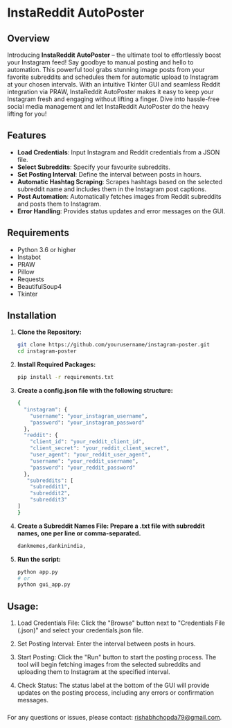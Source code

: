 # InstaReddit AutoPoster

## Overview

Introducing **InstaReddit AutoPoster** – the ultimate tool to effortlessly boost your Instagram feed! Say goodbye to manual posting and hello to automation. This powerful tool grabs stunning image posts from your favorite subreddits and schedules them for automatic upload to Instagram at your chosen intervals. With an intuitive Tkinter GUI and seamless Reddit integration via PRAW, InstaReddit AutoPoster makes it easy to keep your Instagram fresh and engaging without lifting a finger. Dive into hassle-free social media management and let InstaReddit AutoPoster do the heavy lifting for you!

## Features

- **Load Credentials**: Input Instagram and Reddit credentials from a JSON file.
- **Select Subreddits**: Specify your favourite subreddits.
- **Set Posting Interval**: Define the interval between posts in hours.
- **Automatic Hashtag Scraping**: Scrapes hashtags based on the selected subreddit name and includes them in the Instagram post captions.
- **Post Automation**: Automatically fetches images from Reddit subreddits and posts them to Instagram.
- **Error Handling**: Provides status updates and error messages on the GUI.

## Requirements

- Python 3.6 or higher
- Instabot
- PRAW
- Pillow
- Requests
- BeautifulSoup4
- Tkinter

## Installation

1. **Clone the Repository:**

   ```bash
   git clone https://github.com/yourusername/instagram-poster.git
   cd instagram-poster
   ```
2. **Install Required Packages:**
    ```bash
    pip install -r requirements.txt
    ```
3. **Create a config.json file with the following structure:**

   ```bash
   {
     "instagram": {
       "username": "your_instagram_username",
       "password": "your_instagram_password"
     },
     "reddit": {
       "client_id": "your_reddit_client_id",
       "client_secret": "your_reddit_client_secret",
       "user_agent": "your_reddit_user_agent",
       "username": "your_reddit_username",
       "password": "your_reddit_password"
     },
      "subreddits": [
       "subreddit1",
       "subreddit2",
       "subreddit3"
   ]
   }
   
   ``` 
4. **Create a Subreddit Names File: Prepare a .txt file with subreddit names, one per line or comma-separated.**
   ```bash
   dankmemes,dankinindia,
   ```

5. **Run the script:**

   ``` bash
   python app.py
   # or
   python gui_app.py
   ```

## Usage:

1. Load Credentials File: Click the "Browse" button next to "Credentials File (.json)" and select your credentials.json file.

2. Set Posting Interval: Enter the interval between posts in hours.

3. Start Posting: Click the "Run" button to start the posting process. The tool will begin fetching images from the selected subreddits and uploading them to Instagram at the specified interval.

4. Check Status: The status label at the bottom of the GUI will provide updates on the posting process, including any errors or confirmation messages.


###

For any questions or issues, please contact:  [rishabhchopda79@gmail.com](rishabhchopda79@gmail.com).

